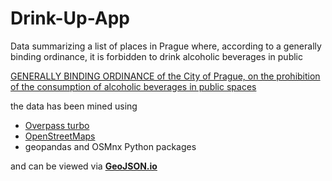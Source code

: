 # Drink-Up-App
Data summarizing a list of places in Prague where, according to a generally binding ordinance, it is forbidden to drink alcoholic beverages in public

[GENERALLY BINDING ORDINANCE of the City of Prague,
on the prohibition of the consumption of alcoholic beverages in public spaces](https://www.praha.eu/file/3426185/vyhlaska_c._10_2022.pdf)

the data has been mined using
- [Overpass turbo](https://overpass-turbo.eu)
- [OpenStreetMaps](https://www.openstreetmap.org/#map=19/50.08637/14.41511)
- geopandas and OSMnx Python packages

and can be viewed via [**GeoJSON.io**](https://geojson.io)
